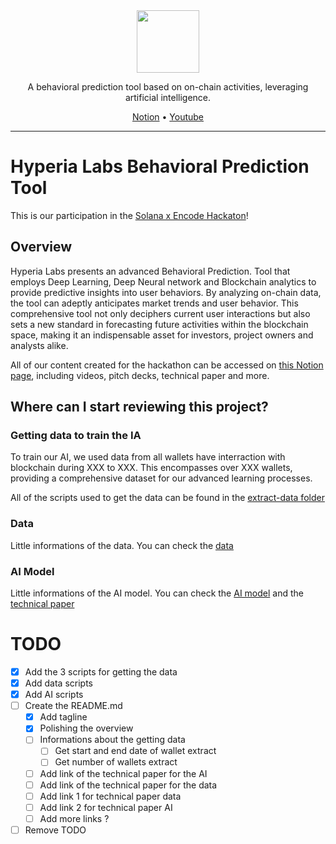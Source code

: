 <div align="center">
  
  <img src="https://avatars.githubusercontent.com/u/150239758?s=100" width="100" />
  
  <br>
  
  <p>
    A behavioral prediction tool based on on-chain activities, leveraging artificial intelligence.
  </p>

  <p>
    <a href="https://mathis-hyperia-labs.notion.site/Solana-x-Encode-Hackaton-Hyperia-Labs-2ca5f80b93f1402a8ab1244b53ad0541">Notion</a>   
    •
    <a href="https://youtu.be/ELASbgihVIQ">Youtube</a>    
  </p>
  
</div>

<hr>

# Hyperia Labs Behavioral Prediction Tool

This is our participation in the [Solana x Encode Hackaton](https://www.encode.club/encodesolanahack)!

## Overview

Hyperia Labs presents an advanced Behavioral Prediction. Tool that employs Deep Learning, Deep Neural network and Blockchain analytics to provide predictive insights into user behaviors. By analyzing on-chain data, the tool can adeptly anticipates market trends and user behavior. This comprehensive tool not only deciphers current user interactions but also sets a new standard in forecasting future activities within the blockchain space, making it an indispensable asset for investors, project owners and analysts alike.

All of our content created for the hackathon can be accessed on [this Notion page](https://mathis-hyperia-labs.notion.site/Solana-x-Encode-Hackaton-Hyperia-Labs-2ca5f80b93f1402a8ab1244b53ad0541), including videos, pitch decks, technical paper and more.

## Where can I start reviewing this project?

### Getting data to train the IA
To train our AI, we used data from all wallets have interraction with blockchain during XXX to XXX. This encompasses over XXX wallets, providing a comprehensive dataset for our advanced learning processes.

All of the scripts used to get the data can be found in the [extract-data folder](https://github.com/HyperiaLabs/solana-hackathon-encode/tree/main/scripts/extract-data)

### Data
Little informations of the data. You can check the [data](https://github.com/HyperiaLabs/solana-hackathon-encode/tree/main/scripts/data)

### AI Model
Little informations of the AI model. You can check the [AI model](https://github.com/HyperiaLabs/solana-hackathon-encode/tree/main/scripts/ai) and the [technical paper](#)


# TODO
- [x] Add the 3 scripts for getting the data
- [x] Add data scripts
- [x] Add AI scripts
- [ ] Create the README.md
  - [x] Add tagline
  - [x] Polishing the overview
  - [ ] Informations about the getting data
    - [ ] Get start and end date of wallet extract
    - [ ] Get number of wallets extract
  - [ ] Add link of the technical paper for the AI
  - [ ] Add link of the technical paper for the data
  - [ ] Add link 1 for technical paper data
  - [ ] Add link 2 for technical paper AI
  - [ ] Add more links ?
- [ ] Remove TODO

